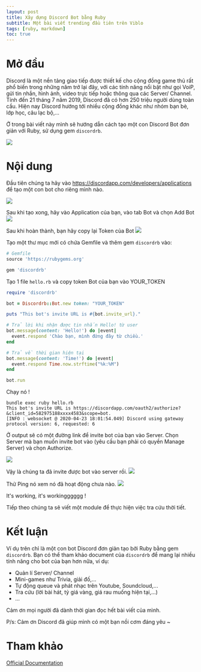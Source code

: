 ```yaml
---
layout: post
title: Xây dựng Discord Bot bằng Ruby
subtitle: Một bài viết trending đầu tiên trên Viblo
tags: [ruby, markdown]
toc: true
---
```


# Mở đầu

Discord là một nền tảng giao tiếp được thiết kế cho cộng đồng game thủ rất phổ biến trong những năm trở lại đây, với các tính năng nổi bật như gọi VoiP, gửi tin nhắn, hình ảnh, video trực tiếp hoặc thông qua các Server/ Channel. Tính đến 21 tháng 7 năm 2019, Discord đã có hơn 250 triệu người dùng toàn cầu. Hiện nay Discord hướng tới nhiều cộng đồng khác như nhóm bạn bè, lớp học, câu lạc bộ,...

Ở trong bài viết này mình sẽ hướng dẫn cách tạo một con Discord Bot đơn giản với Ruby, sử dụng gem `discordrb`.

![](https://images.viblo.asia/9a557771-a5fd-4a91-885a-1888035129d6.jpg)

# Nội dung

Đầu tiên chúng ta hãy vào https://discordapp.com/developers/applications để tạo một con bot cho riêng mình nào.

![](https://images.viblo.asia/97d0a909-59c9-4d83-8254-691748e06d35.png)

Sau khi tạo xong, hãy vào Application của bạn, vào tab Bot và chọn Add Bot
![](https://images.viblo.asia/11bb2ffb-62ab-406c-9c2e-7692031710e2.png)

Sau khi hoàn thành, bạn hãy copy lại Token của Bot
![](https://images.viblo.asia/6e445178-dc51-43b4-865f-3f1e1d77a4b5.png)

Tạo một thư mục mới có chứa Gemfile và thêm gem `discordrb` vào:

```ruby
# Gemfile
source 'https://rubygems.org'

gem 'discordrb'
```

Tạo 1 file `hello.rb` và copy token Bot của bạn vào YOUR_TOKEN

```ruby
require 'discordrb'

bot = Discordrb::Bot.new token: "YOUR_TOKEN"

puts "This bot's invite URL is #{bot.invite_url}."

# Trả lời khi nhận được tin nhắn Hello! từ user
bot.message(content: 'Hello!') do |event|
  event.respond 'Chào bạn, mình đứng đây từ chiều.'
end

# Trả về thời gian hiện tại
bot.message(content: 'Time!') do |event|
  event.respond Time.now.strftime("%k:%M")
end

bot.run
```

Chạy nó !

```shell
bundle exec ruby hello.rb
This bot's invite URL is https://discordapp.com/oauth2/authorize?&client_id=582975188xxxx4583&scope=bot.
[INFO : websocket @ 2020-04-23 18:01:54.049] Discord using gateway protocol version: 6, requested: 6
```

Ở output sẽ có một đường link để invite bot của bạn vào Server. Chọn Server mà bạn muốn invite bot vào (yêu cầu bạn phải có quyền Manage Server) và chọn Authorize.

![](https://images.viblo.asia/b4fed241-b113-42e8-a93d-b649b546a811.png)

Vậy là chúng ta đã invite được bot vào server rồi.
![](https://images.viblo.asia/9725e403-d4ba-45e0-b36e-094c648dad51.png)

Thử Ping nó xem nó đã hoạt động chưa nào.
![](https://images.viblo.asia/00978063-8e22-4923-9ad0-30908d1ce67b.png)

It's working, it's workingggggg !

Tiếp theo chúng ta sẽ viết một module để thực hiện việc tra cứu thời tiết.

# Kết luận

Ví dụ trên chỉ là một con bot Discord đơn giản tạo bởi Ruby bằng gem `discordrb`. Bạn có thể tham khảo document của `discordrb` để mang lại nhiều tính năng cho bot của bạn hơn nữa, ví dụ:

- Quản lí Server/ Channel
- Mini-games như Trivia, giải đố,...
- Tự động queue và phát nhạc trên Youtube, Soundcloud,...
- Tra cứu (lời bài hát, tỷ giá vàng, giá rau muống hiện tại,...)
- ...

Cảm ơn mọi người đã dành thời gian đọc hết bài viết của mình.

P/s: Cảm ơn Discord đã giúp mình có một bạn nồi cơm đáng yêu ~

# Tham khảo

[Official Documentation](https://github.com/discordrb/discordrb)
